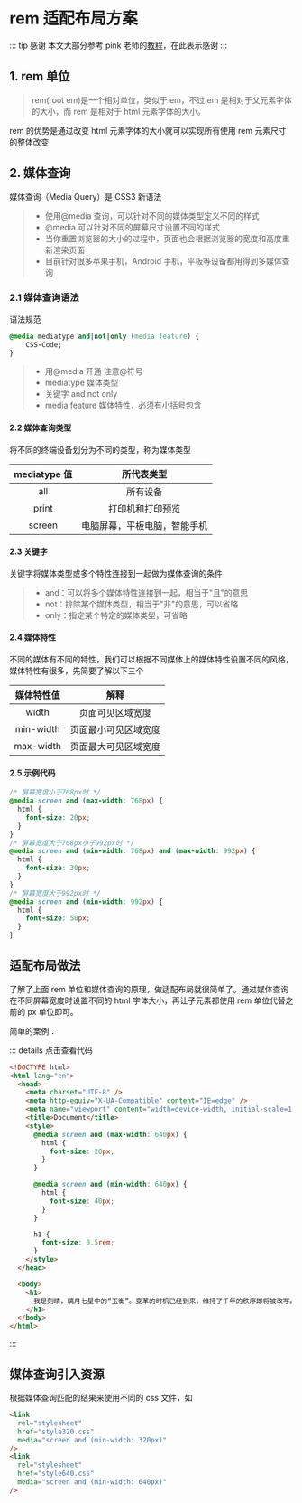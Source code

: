 # rem 适配布局方案

::: tip 感谢
本文大部分参考 pink 老师的[教程](https://www.bilibili.com/video/BV14J4114768?p=441&vd_source=64e78485916b3056de5fa47d8415f4e8)，在此表示感谢
:::

## 1. rem 单位

> rem(root em)是一个相对单位，类似于 em，不过 em 是相对于父元素字体的大小，而 rem 是相对于 html 元素字体的大小。

rem 的优势是通过改变 html 元素字体的大小就可以实现所有使用 rem 元素尺寸的整体改变

## 2. 媒体查询

媒体查询（Media Query）是 CSS3 新语法

> - 使用@media 查询，可以针对不同的媒体类型定义不同的样式
> - @media 可以针对不同的屏幕尺寸设置不同的样式
> - 当你重置浏览器的大小的过程中，页面也会根据浏览器的宽度和高度重新渲染页面
> - 目前针对很多苹果手机，Android 手机，平板等设备都用得到多媒体查询

### 2.1 媒体查询语法

语法规范

```css
@media mediatype and|not|only (media feature) {
    CSS-Code;
}
```

> - 用@media 开通 注意@符号
> - mediatype 媒体类型
> - 关键字 and not only
> - media feature 媒体特性，必须有小括号包含

#### 2.2 媒体查询类型

将不同的终端设备划分为不同的类型，称为媒体类型

| mediatype 值 |          所代表类型          |
| :----------: | :--------------------------: |
|     all      |           所有设备           |
|    print     |       打印机和打印预览       |
|    screen    | 电脑屏幕，平板电脑，智能手机 |

#### 2.3 关键字

关键字将媒体类型或多个特性连接到一起做为媒体查询的条件

> - and：可以将多个媒体特性连接到一起，相当于"且"的意思
> - not：排除某个媒体类型，相当于"非"的意思，可以省略
> - only：指定某个特定的媒体类型，可省略

#### 2.4 媒体特性

不同的媒体有不同的特性，我们可以根据不同媒体上的媒体特性设置不同的风格，媒体特性有很多，先简要了解以下三个

| 媒体特性值 |         解释         |
| :--------: | :------------------: |
|   width    |   页面可见区域宽度   |
| min-width  | 页面最小可见区域宽度 |
| max-width  | 页面最大可见区域宽度 |

#### 2.5 示例代码

```css
/* 屏幕宽度小于768px时 */
@media screen and (max-width: 768px) {
  html {
    font-size: 20px;
  }
}
/* 屏幕宽度大于768px小于992px时 */
@media screen and (min-width: 768px) and (max-width: 992px) {
  html {
    font-size: 30px;
  }
}
/* 屏幕宽度大于992px时 */
@media screen and (min-width: 992px) {
  html {
    font-size: 50px;
  }
}
```

## 适配布局做法

了解了上面 rem 单位和媒体查询的原理，做适配布局就很简单了。通过媒体查询在不同屏幕宽度时设置不同的 html 字体大小，再让子元素都使用 rem 单位代替之前的 px 单位即可。

简单的案例：

::: details 点击查看代码

```html
<!DOCTYPE html>
<html lang="en">
  <head>
    <meta charset="UTF-8" />
    <meta http-equiv="X-UA-Compatible" content="IE=edge" />
    <meta name="viewport" content="width=device-width, initial-scale=1.0" />
    <title>Document</title>
    <style>
      @media screen and (max-width: 640px) {
        html {
          font-size: 20px;
        }
      }

      @media screen and (min-width: 640px) {
        html {
          font-size: 40px;
        }
      }

      h1 {
        font-size: 0.5rem;
      }
    </style>
  </head>

  <body>
    <h1>
      我是刻晴，璃月七星中的“玉衡”。变革的时机已经到来，维持了千年的秩序即将被改写。这历史性的时刻，你愿意和我一起见证吗？
    </h1>
  </body>
</html>
```

:::

## 媒体查询引入资源

根据媒体查询匹配的结果来使用不同的 css 文件，如

```html
<link
  rel="stylesheet"
  href="style320.css"
  media="screen and (min-width: 320px)"
/>
<link
  rel="stylesheet"
  href="style640.css"
  media="screen and (min-width: 640px)"
/>
```

<Vssue />
